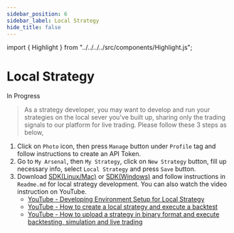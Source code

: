 ```yaml
---
sidebar_position: 6
sidebar_label: Local Strategy
hide_title: false
---
```


import { Highlight } from "../../../../src/components/Highlight.js";

# Local Strategy

<Highlight color="#ffba00"> In Progress </Highlight>

> As a strategy developer, you may want to develop and run your strategies on the local sever you've built up, sharing only the trading signals to our platform for live trading. Please follow these 3 steps as below,

1. Click on `Photo` icon, then press `Manage` button under `Profile` tag and follow instructions to create an API Token.
2. Go to `My Arsenal`, then `My Strategy`, click on `New Strategy` button, fill up necessary info, select `Local Strategy` and press `Save` button.
3. Download [SDK(Linux/Mac)](https://drive.google.com/open?id=1NVanTME-1roTcjfXwJ1vl_xA6SDVIlzM) or [SDK(Windows)](https://drive.google.com/open?id=1nvonyTV-XmMu5IstntRN6eYgX3tu8ulO) and follow instructions in `Readme.md` for local strategy development. You can also watch the video instruction on YouTube.
   - [YouTube - Developing Environment Setup for Local Strategy](https://www.youtube.com/watch?v=fEnzq7W5pQY)
   - [YouTube - How to create a local strategy and execute a backtest](https://www.youtube.com/watch?v=fOoDe73hmzA)
   - [YouTube - How to upload a strategy in binary format and execute backtesting, simulation and live trading](https://www.youtube.com/watch?v=Gvmhlef220Y)